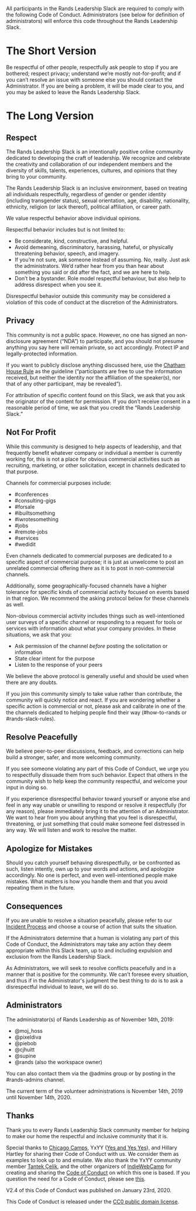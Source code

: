 All participants in the Rands Leadership Slack are required to comply with the following Code of Conduct. Administrators (see below for definition of administrators) will enforce this code throughout the Rands Leadership Slack.

# The Short Version

Be respectful of other people, respectfully ask people to stop if you are bothered; respect privacy; understand we’re mostly not-for-profit; and if you can’t resolve an issue with someone else you should contact the Administrator. If you are being a problem, it will be made clear to you, and you may be asked to leave the Rands Leadership Slack. 

# The Long Version

## Respect

The Rands Leadership Slack is an intentionally positive online community dedicated to developing the craft of leadership. We recognize and celebrate the creativity and collaboration of our independent members and the diversity of skills, talents, experiences, cultures, and opinions that they bring to your community. 

The Rands Leadership Slack is an inclusive environment, based on treating all individuals respectfully, regardless of gender or gender identity (including transgender status), sexual orientation, age, disability, nationality, ethnicity, religion (or lack thereof), political affiliation, or career path.

We value respectful behavior above individual opinions.

Respectful behavior includes but is not limited to:

* Be considerate, kind, constructive, and helpful.
* Avoid demeaning, discriminatory, harassing, hateful, or physically threatening behavior, speech, and imagery.
* If you’re not sure, ask someone instead of assuming. No, really. Just ask the administrators. We’d rather hear from you than hear about something you said or did after the fact, and we are here to help.
* Don’t be a bystander. Role model respectful behaviour, but also help to address disrespect when you see it. 

Disrespectful behavior outside this community may be considered a violation of this code of conduct at the discretion of the Administrators.

## Privacy

This community is not a public space. However, no one has signed an non-disclosure agreement (“NDA”) to participate, and you should not presume anything you say here will remain private, so act accordingly. Protect IP and legally-protected information.

If you want to publicly disclose anything discussed here, use the [Chatham House Rule](https://www.chathamhouse.org/about/chatham-house-rule) as the guideline (“participants are free to use the information received, but neither the identity nor the affiliation of the speaker(s), nor that of any other participant, may be revealed”).

For attribution of specific content found on this Slack, we ask that you ask the originator of the content for permission. If you don’t receive consent in a reasonable period of time, we ask that you credit the “Rands Leadership Slack.”

## Not For Profit

While this community is designed to help aspects of leadership, and that frequently benefit whatever company or individual a member is currently working for, this is not a place for obvious commercial activities such as recruiting, marketing, or other solicitation, except in channels dedicated to that purpose.

Channels for commercial purposes include:

* #conferences
* #consulting-gigs
* #forsale
* #ibuiltsomething
* #iwrotesomething
* #jobs
* #remote-jobs
* #services
* #wedidit

Even channels dedicated to commercial purposes are dedicated to a specific aspect of commercial purpose; it is just as unwelcome to post an unrelated commercial offering there as it is to post in non-commercial channels.

Additionally, some geographically-focused channels have a higher tolerance for specific kinds of commercial activity focused on events based in that region. We recommend the asking protocol below for these channels as well.

Non-obvious commercial activity includes things such as well-intentioned user surveys of a specific channel or responding to a request for tools or services with information about what your company provides.  In these situations, we ask that you:

* Ask permission of the channel *before* posting the solicitation or information
* State clear intent for the purpose
* Listen to the response of your peers

We believe the above protocol is generally useful and should be used when there are any doubts.

If you join this community simply to take value rather than contribute, the community will quickly notice and react. If you are wondering whether a specific action is commercial or not, please ask and calibrate in one of the the channels dedicated to helping people find their way (#how-to-rands or #rands-slack-rules).

## Resolve Peacefully

We believe peer-to-peer discussions, feedback, and corrections can help build a stronger, safer, and more welcoming community.

If you see someone violating any part of this Code of Conduct, we urge you to respectfully dissuade them from such behavior. Expect that others in the community wish to help keep the community respectful, and welcome your input in doing so.

If you experience disrespectful behavior toward yourself or anyone else and feel in any way unable or unwilling to respond or resolve it respectfully (for any reason), please immediately bring it to the attention of an Administrator. We want to hear from you about anything that you feel is disrespectful, threatening, or just something that could make someone feel distressed in any way. We will listen and work to resolve the matter.

## Apologize for Mistakes

Should you catch yourself behaving disrespectfully, or be confronted as such, listen intently, own up to your words and actions, and apologize accordingly. No one is perfect, and even well-intentioned people make mistakes. What matters is how you handle them and that you avoid repeating them in the future.

## Consequences

If you are unable to resolve a situation peacefully, please refer to our [Incident Process](https://github.com/randsleadershipslack/documents-and-resources/blob/master/incident-process.md) and choose a course of action that suits the situation.

If the Administrators determine that a human is violating any part of this Code of Conduct, the Administrators may take any action they deem appropriate within this Slack team, up to and including expulsion and exclusion from the Rands Leadership Slack.

As Administrators, we will seek to resolve conflicts peacefully and in a manner that is positive for the community. We can’t foresee every situation, and thus if in the Administrator's judgment the best thing to do is to ask a disrespectful individual to leave, we will do so.

## Administrators

The administrator(s) of Rands Leadership as of November 14th, 2019:

* @moj_hoss
* @pixeldiva
* @piebob
* @cjhuitt
* @supine
* @rands (also the workspace owner)

You can also contact them via the @admins group or by posting in the #rands-admins channel.

The current term of the volunteer administrations is November 14th, 2019 until November 14th, 2020.

## Thanks

Thank you to every Rands Leadership Slack community member for helping to make our home the respectful and inclusive community that it is.

Special thanks to [Chicago Camps](http://chicagocamps.org/code-of-conduct/), YxYY ([Yes and Yes Yes](http://www.yesandyesyes.com/)), and Hillary Hartley for sharing their Code of Conduct with us. We consider them as examples to look up to and emulate. We also thank the YxYY community member [Tantek Çelik](http://tantek.com/), and the other organizers of [IndieWebCamp](http://indiewebcamp.com/) for creating and sharing the [Code of Conduct](http://indiewebcamp.com/code-of-conduct) on which this one is based. If you question the need for a Code of Conduct, please see [this](http://indiewebcamp.com/code-of-conduct-why).

V2.4 of this Code of Conduct was published on January 23rd, 2020.

This Code of Conduct is released under the [CC0 public domain license](https://creativecommons.org/publicdomain/zero/1.0/).
